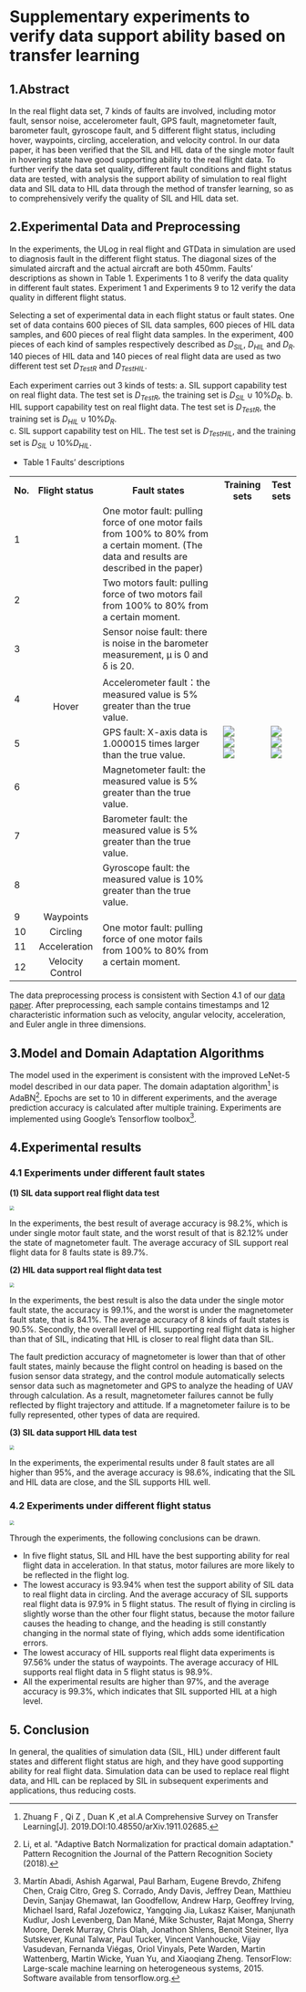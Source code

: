 # Supplementary experiments to verify data support ability based on transfer learning

## 1.Abstract
In the real flight data set, 7 kinds of faults are involved, including motor fault, sensor noise, accelerometer fault, GPS fault, magnetometer fault, barometer fault, gyroscope fault, and 5 different flight status, including hover, waypoints, circling, acceleration, and velocity control. In our data paper, it has been verified that the SIL and HIL data of the single motor fault in hovering state have good supporting ability to the real flight data. To further verify the data set quality, different fault conditions and flight status data are tested, with analysis the support ability of simulation to real flight data and SIL data to HIL data through the method of transfer learning, so as to comprehensively verify the quality of SIL and HIL data set.

## 2.Experimental Data and Preprocessing
In the experiments, the ULog in real flight and GTData in simulation are used to diagnosis fault in the different flight status. The diagonal sizes of the simulated aircraft and the actual aircraft are both 450mm. Faults’ descriptions as shown in Table 1. Experiments 1 to 8 verify the data quality in different fault states. Experiment 1 and Experiments 9 to 12 verify the data quality in different flight status.

Selecting a set of experimental data in each flight status or fault states. One set of data contains 600 pieces of SIL data samples, 600 pieces of HIL data samples, and 600 pieces of real flight data samples. In the experiment, 400 pieces of each kind of samples respectively described as $D_{SIL}$, $D_{HIL}$ and $D_{R}$. 140 pieces of HIL data and 140 pieces of real flight data are used as two different test set $D_{TestR}$ and $D_{TestHIL}$.

Each experiment carries out 3 kinds of tests: 
a. SIL support capability test on real flight data. The test set is $D_{TestR}$, the training set is $D_{SIL}\cup10\%D_{R}$.
b. HIL support capability test on real flight data. The test set is $D_{TestR}$, the training set is $D_{HIL}\cup10\%D_{R}$.  
c. SIL support capability test on HIL. The test set is $D_{TestHIL}$, and the training set is $D_{SIL}\cup10\%D_{HIL}$.

- Table 1 Faults’ descriptions
<table>
<tr>
<th>No.</th><th>Flight status</th><th>Fault states</th><th>Training sets</th><th>Test sets</th> 
</tr>
<tr><td>1</td><td rowspan="8" style="text-align: center">Hover</td><td>One motor fault: pulling force of one motor fails from 100% to 80% from a certain moment. (The data and results are described in the paper)</td><td rowspan="12"><img src="http://latex.codecogs.com/gif.latex?a.D_{SIL}\cup10\%D_{R}" style="zoom: 120%;"/><br/><img src="http://latex.codecogs.com/gif.latex?b.D_{HIL}\cup10\%D_{R}" style="zoom: 120%;"/><br/><img src="http://latex.codecogs.com/gif.latex?c.D_{SIL}\cup10\%D_{HIL}" style="zoom: 120%;"/></td><td rowspan="12"><img src="http://latex.codecogs.com/gif.latex?a.D_{TestR}" style="zoom: 120%;"/><br/><img src="http://latex.codecogs.com/gif.latex?b.D_{TestR}" style="zoom: 120%;"/><br/><img src="http://latex.codecogs.com/gif.latex?c.D_{TestHIL}" style="zoom: 120%;"/></td>
</tr>
<tr><td>2</td><td>Two motors fault: pulling force of two motors fail from 100% to 80% from a certain moment.</td>
</tr>
<tr><td>3</td><td>Sensor noise fault: there is noise in the barometer measurement, μ is 0 and δ is 20.</td>
</tr>
<tr><td>4</td><td>Accelerometer fault：the measured value is 5% greater than the true value.</td>
</tr>
<tr><td>5</td><td>GPS fault: X-axis data is 1.000015 times larger than the true value.</td>
</tr>
<tr><td>6</td><td>Magnetometer fault: the measured value is 5% greater than the true value.</td>
</tr>
<tr><td>7</td><td>Barometer fault: the measured value is 5% greater than the true value.</td>
</tr>
<tr><td>8</td><td>Gyroscope fault: the measured value is 10% greater than the true value.</td>
</tr>
<tr><td>9</td><td style="text-align: center">Waypoints</td><td rowspan="4">One motor fault: pulling force of one motor fails from 100% to 80% from a certain moment.</td>
</tr>
<tr><td>10</td><td style="text-align: center">Circling</td>
</tr>
<tr><td>11</td><td style="text-align: center">Acceleration</td>
</tr>
<tr><td>12</td><td style="text-align: center">Velocity Control</td>
</tr>
</table>

The data preprocessing process is consistent with Section 4.1 of our [data paper](). After preprocessing, each sample contains timestamps and 12 characteristic information such as velocity, angular velocity, acceleration, and Euler angle in three dimensions.

## 3.Model and Domain Adaptation Algorithms
The model used in the experiment is consistent with the improved LeNet-5 model described in our data paper. The domain adaptation algorithm[^1] is AdaBN[^2]. Epochs are set to 10 in different experiments, and the average prediction accuracy is calculated after multiple training. Experiments are implemented using Google’s Tensorflow toolbox[^3].

## 4.Experimental results
### 4.1 Experiments under different fault states
**(1) SIL data support real flight data test**

<img src="./exp_result1.png" style="zoom: 50%;" />

In the experiments, the best result of average accuracy is 98.2%, which is under single motor fault state, and the worst result of that is 82.12% under the state of magnetometer fault. The average accuracy of SIL support real flight data for 8 faults state is 89.7%.

**(2) HIL data support real flight data test**

<img src="./exp_result2.png" style="zoom: 50%;" />

In the experiments, the best result is also the data under the single motor fault state, the accuracy is 99.1%, and the worst is under the magnetometer fault state, that is 84.1%. The average accuracy of 8 kinds of fault states is 90.5%. Secondly, the overall level of HIL supporting real flight data is higher than that of SIL, indicating that HIL is closer to real flight data than SIL.

The fault prediction accuracy of magnetometer is lower than that of other fault states, mainly because the flight control on heading is based on the fusion sensor data strategy, and the control module automatically selects sensor data such as magnetometer and GPS to analyze the heading of UAV through calculation. As a result, magnetometer failures cannot be fully reflected by flight trajectory and attitude. If a magnetometer failure is to be fully represented, other types of data are required.

**(3) SIL data support HIL data test**

<img src="./exp_result3.png" style="zoom: 50%;" />

In the experiments, the experimental results under 8 fault states are all higher than 95%, and the average accuracy is 98.6%, indicating that the SIL and HIL data are close, and the SIL supports HIL well.

### 4.2 Experiments under different flight status

<img src="./exp_result4.png" style="zoom: 50%;" />

Through the experiments, the following conclusions can be drawn.

- In five flight status, SIL and HIL have the best supporting ability for real flight data in acceleration. In that status, motor failures are more likely to be reflected in the flight log.
- The lowest accuracy is 93.94% when test the support ability of SIL data to real flight data in circling. And the average accuracy of SIL supports real flight data is 97.9% in 5 flight status. The result of flying in circling is slightly worse than the other four flight status, because the motor failure causes the heading to change, and the heading is still constantly changing in the normal state of flying, which adds some identification errors.
- The lowest accuracy of HIL supports real flight data experiments is 97.56% under the status of waypoints. The average accuracy of HIL supports real flight data in 5 flight status is 98.9%.
- All the experimental results are higher than 97%, and the average accuracy is 99.3%, which indicates that SIL supported HIL at a high level.

## 5. Conclusion
In general, the qualities of simulation data (SIL, HIL) under different fault states and different flight status are high, and they have good supporting ability for real flight data. Simulation data can be used to replace real flight data, and HIL can be replaced by SIL in subsequent experiments and applications, thus reducing costs.


[^1]: Zhuang F , Qi Z , Duan K ,et al.A Comprehensive Survey on Transfer Learning[J].  2019.DOI:10.48550/arXiv.1911.02685.
[^2]: Li, et al. "Adaptive Batch Normalization for practical domain adaptation." Pattern Recognition the Journal of the Pattern Recognition Society (2018).
[^3]: Martín Abadi, Ashish Agarwal, Paul Barham, Eugene Brevdo, Zhifeng Chen, Craig Citro, Greg S. Corrado, Andy Davis, Jeffrey Dean, Matthieu Devin, Sanjay Ghemawat, Ian Goodfellow, Andrew Harp, Geoffrey Irving, Michael Isard, Rafal Jozefowicz, Yangqing Jia, Lukasz Kaiser, Manjunath Kudlur, Josh Levenberg, Dan Mané, Mike Schuster, Rajat Monga, Sherry Moore, Derek Murray, Chris Olah, Jonathon Shlens, Benoit Steiner, Ilya Sutskever, Kunal Talwar, Paul Tucker, Vincent Vanhoucke, Vijay Vasudevan, Fernanda Viégas, Oriol Vinyals, Pete Warden, Martin Wattenberg, Martin Wicke, Yuan Yu, and Xiaoqiang Zheng. TensorFlow: Large-scale machine learning on heterogeneous systems, 2015. Software available from tensorflow.org.

